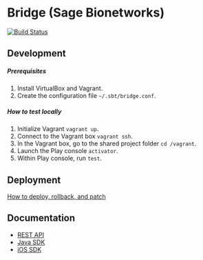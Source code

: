 Bridge (Sage Bionetworks)
=========================================

[![Build Status](https://travis-ci.org/Sage-Bionetworks/BridgePF.svg?branch=develop)](https://travis-ci.org/Sage-Bionetworks/BridgePF)

Development
------------------
##### Prerequisites

1. Install VirtualBox and Vagrant.
2. Create the configuration file `~/.sbt/bridge.conf`.

##### How to test locally

1. Initialize Vagrant `vagrant up`.
2. Connect to the Vagrant box `vagrant ssh`.
3. In the Vagrant box, go to the shared project folder `cd /vagrant`.
4. Launch the Play console `activator`.
5. Within Play console, run `test`.

Deployment
------------------
[How to deploy, rollback, and patch](https://github.com/Sage-Bionetworks/BridgePF/wiki/Production%20Deployment)

Documentation
------------------
* [REST API](https://sagebionetworks.jira.com/wiki/display/BRIDGE/Bridge+REST+API)
* [Java SDK](https://github.com/Sage-Bionetworks/BridgeJavaSDK)
* [iOS SDK](https://github.com/Sage-Bionetworks/Bridge-iOS-SDK)

